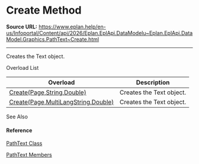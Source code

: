 # Create Method

**Source URL:** https://www.eplan.help/en-us/Infoportal/Content/api/2026/Eplan.EplApi.DataModelu~Eplan.EplApi.DataModel.Graphics.PathText~Create.html

---

Creates the Text object.

Overload List

| Overload | Description |
| --- | --- |
| [Create(Page,String,Double)](Eplan.EplApi.DataModelu~Eplan.EplApi.DataModel.Graphics.PathText~Create(Page,String,Double).html) | Creates the Text object. |
| [Create(Page,MultiLangString,Double)](Eplan.EplApi.DataModelu~Eplan.EplApi.DataModel.Graphics.PathText~Create(Page,MultiLangString,Double).html) | Creates the Text object. |



See Also

#### Reference

[PathText Class](Eplan.EplApi.DataModelu~Eplan.EplApi.DataModel.Graphics.PathText.html)
  
[PathText Members](Eplan.EplApi.DataModelu~Eplan.EplApi.DataModel.Graphics.PathText_members.html)